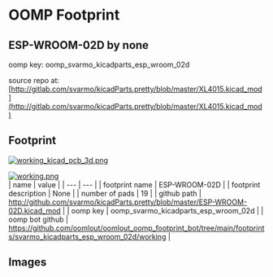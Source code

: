 # OOMP Footprint  
## ESP-WROOM-02D  by none  
  
oomp key: oomp_svarmo_kicadparts_esp_wroom_02d  
  
source repo at: [http://gitlab.com/svarmo/kicadParts.pretty/blob/master/XL4015.kicad_mod](http://gitlab.com/svarmo/kicadParts.pretty/blob/master/XL4015.kicad_mod)  
## Footprint  
  
[![working_kicad_pcb_3d.png](working_kicad_pcb_3d_600.png)](working_kicad_pcb_3d.png)  
  
[![working.png](working_600.png)](working.png)  
| name | value | 
| --- | --- | 
| footprint name | ESP-WROOM-02D | 
| footprint description | None | 
| number of pads | 19 | 
| github path | http://github.com/svarmo/kicadParts.pretty/blob/master/ESP-WROOM-02D.kicad_mod | 
| oomp key | oomp_svarmo_kicadparts_esp_wroom_02d | 
| oomp bot github | https://github.com/oomlout/oomlout_oomp_footprint_bot/tree/main/footprints/svarmo_kicadparts_esp_wroom_02d/working | 
## Images  
